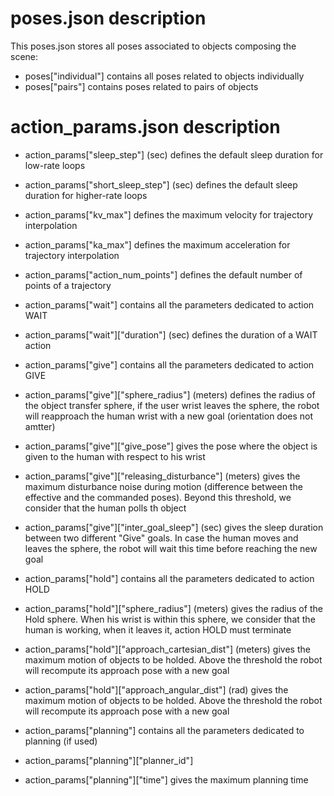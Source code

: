 # poses.json description

This poses.json stores all poses associated to objects composing the scene:

* poses["individual"] contains all poses related to objects individually
* poses["pairs"] contains poses related to pairs of objects



# action_params.json description

* action_params["sleep_step"] (sec) defines the default sleep duration for low-rate loops 
* action_params["short_sleep_step"] (sec) defines the default sleep duration for higher-rate loops 
* action_params["kv_max"] defines the maximum velocity for trajectory interpolation
* action_params["ka_max"] defines the maximum acceleration for trajectory interpolation
* action_params["action_num_points"] defines the default number of points of a trajectory

* action_params["wait"] contains all the parameters dedicated to action WAIT
* action_params["wait"]["duration"] (sec) defines the duration of a WAIT action

* action_params["give"] contains all the parameters dedicated to action GIVE
* action_params["give"]["sphere_radius"] (meters) defines the radius of the object transfer sphere, if the user wrist leaves the sphere, the robot will reapproach the human wrist with a new goal (orientation does not amtter)
* action_params["give"]["give_pose"] gives the pose where the object is given to the human with respect to his wrist
* action_params["give"]["releasing_disturbance"] (meters) gives the maximum disturbance noise during motion (difference between the effective and the commanded poses). Beyond this threshold, we consider that the human polls th object
* action_params["give"]["inter_goal_sleep"] (sec) gives the sleep duration between two different "Give" goals. In case the human moves and leaves the sphere, the robot will wait this time before reaching the new goal

* action_params["hold"] contains all the parameters dedicated to action HOLD
* action_params["hold"]["sphere_radius"] (meters) gives the radius of the Hold sphere. When his wrist is within this sphere, we consider that the human is working, when it leaves it, action HOLD must terminate 
* action_params["hold"]["approach_cartesian_dist"] (meters) gives the maximum motion of objects to be holded. Above the threshold the robot will recompute its approach pose with a new goal
* action_params["hold"]["approach_angular_dist"] (rad) gives the maximum motion of objects to be holded. Above the threshold the robot will recompute its approach pose with a new goal

* action_params["planning"] contains all the parameters dedicated to planning (if used)
* action_params["planning"]["planner_id"]
* action_params["planning"]["time"] gives the maximum planning time

